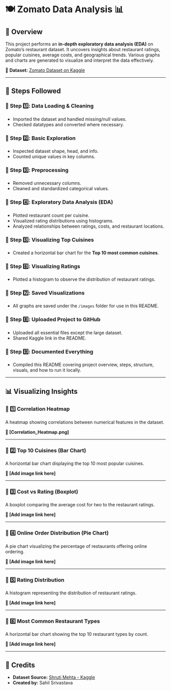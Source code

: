 # 🍽️ Zomato Data Analysis 📊

## 📖 Overview
This project performs an **in-depth exploratory data analysis (EDA)** on Zomato’s restaurant dataset. It uncovers insights about restaurant ratings, popular cuisines, average costs, and geographical trends. Various graphs and charts are generated to visualize and interpret the data effectively.

📂 **Dataset:** [Zomato Dataset on Kaggle](https://www.kaggle.com/datasets/shrutimehta/zomato-restaurants-data)

---

## 🚀 Steps Followed  

### 🔹 Step 1️⃣: Data Loading & Cleaning  
- Imported the dataset and handled missing/null values.  
- Checked datatypes and converted where necessary.  

### 🔹 Step 2️⃣: Basic Exploration  
- Inspected dataset shape, head, and info.  
- Counted unique values in key columns.  

### 🔹 Step 3️⃣: Preprocessing  
- Removed unnecessary columns.  
- Cleaned and standardized categorical values.  

### 🔹 Step 4️⃣: Exploratory Data Analysis (EDA)  
- Plotted restaurant count per cuisine.  
- Visualized rating distributions using histograms.  
- Analyzed relationships between ratings, costs, and restaurant locations.  

### 🔹 Step 5️⃣: Visualizing Top Cuisines  
- Created a horizontal bar chart for the **Top 10 most common cuisines**.  

### 🔹 Step 6️⃣: Visualizing Ratings  
- Plotted a histogram to observe the distribution of restaurant ratings.  

### 🔹 Step 7️⃣: Saved Visualizations  
- All graphs are saved under the `/images` folder for use in this README.  

### 🔹 Step 8️⃣: Uploaded Project to GitHub  
- Uploaded all essential files except the large dataset.  
- Shared Kaggle link in the README.  

### 🔹 Step 9️⃣: Documented Everything  
- Compiled this README covering project overview, steps, structure, visuals, and how to run it locally.

---

## 📊 Visualizing Insights  

### 📌 1️⃣ Correlation Heatmap  
A heatmap showing correlations between numerical features in the dataset.

**📸 [Correlation_Heatmap.png]**

---

### 📌 2️⃣ Top 10 Cuisines (Bar Chart)  
A horizontal bar chart displaying the top 10 most popular cuisines.

**📸 [Add image link here]**

---

### 📌 3️⃣ Cost vs Rating (Boxplot)  
A boxplot comparing the average cost for two to the restaurant ratings.

**📸 [Add image link here]**

---

### 📌 4️⃣ Online Order Distribution (Pie Chart)  
A pie chart visualizing the percentage of restaurants offering online ordering.

**📸 [Add image link here]**

---

### 📌 5️⃣ Rating Distribution  
A histogram representing the distribution of restaurant ratings.

**📸 [Add image link here]**

---

### 📌 6️⃣ Most Common Restaurant Types  
A horizontal bar chart showing the top 10 restaurant types by count.

**📸 [Add image link here]**

---

## 📣 Credits  

- **Dataset Source:** [Shruti Mehta - Kaggle](https://www.kaggle.com/datasets/shrutimehta/zomato-restaurants-data)  
- **Created by:** Sahil Srivastava  

